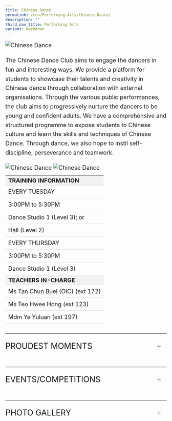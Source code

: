```yaml
---
title: Chinese Dance
permalink: /cca/Performing-Arts/Chinese-Dance/
description: ""
third_nav_title: Performing Arts
variant: markdown
---
```

<div class="yck-component">
  <img class="yck-img" alt="Chinese Dance" src="https://www.yiochukangsec.moe.edu.sg/images/Our%20Curriculum/Non%20Academic%20Programmes/CoCurricular%20Activities/Performing%20Arts/Chinese%20Dance/C1.jpg">
  <p>The Chinese Dance Club aims to engage the dancers in fun and interesting ways. We provide a platform for students to showcase their talents and creativity in Chinese dance through collaboration with external organisations. Through the various public performances, the club aims to progressively nurture the dancers to be young and confident adults. We have a comprehensive and structured programme to expose students to Chinese culture and learn the skills and techniques of Chinese Dance. Through dance, we also hope to instil self-discipline, perseverance and teamwork.</p>
  <img class="yck-img" alt="Chinese Dance" src="https://www.yiochukangsec.moe.edu.sg/images/Our%20Curriculum/Non%20Academic%20Programmes/CoCurricular%20Activities/Performing%20Arts/Chinese%20Dance/C2.jpg">
  <img class="yck-img" alt="Chinese Dance" src="https://www.yiochukangsec.moe.edu.sg/images/Our%20Curriculum/Non%20Academic%20Programmes/CoCurricular%20Activities/Performing%20Arts/Chinese%20Dance/C3.jpg">
    <table class="yck-table">
      <thead>
        <tr>
          <th class="yck-th">TRAINING INFORMATION</th>
        </tr>
      </thead>
      <tbody>
        <tr>
          <td class="yck-td">EVERY TUESDAY</td>
        </tr>
        <tr>
          <td class="yck-td">3:00PM to 5:30PM</td>
        </tr>
        <tr>
          <td class="yck-td">Dance Studio 1 (Level 3); or</td>
        </tr>
        <tr>
          <td class="yck-td">Hall (Level 2)</td>
        </tr>
        <tr>
          <td class="yck-td">EVERY THURSDAY</td>
        </tr>
        <tr>
          <td class="yck-td">3:00PM to 5:30PM</td>
        </tr>
        <tr>
          <td class="yck-td">Dance Studio 1 (Level 3)</td>
        </tr>
        <tr>
          <th class="yck-th">TEACHERS IN-CHARGE</th>
        </tr>
        <tr>
          <td class="yck-td">Ms Tan Chun Buei (OIC) (ext 172)</td>
        </tr>
        <tr>
          <td class="yck-td">Ms Teo Hwee Hong (ext 123)</td>
        </tr>
        <tr>
          <td class="yck-td">Mdm Ye Yuluan (ext 197)</td>
        </tr>
      </tbody>
    </table>
  <details class="yck-details">
    <summary class="yck-details__summary">Proudest Moments</summary>
    <div class="yck-details__content">
     <table class="yck-table">
        <thead>
          <tr>
            <th class="yck-th">
              <b>2021</b>
            </th>
          </tr>
        </thead>
        <tbody>
          <tr>
            <td class="yck-td">SYF Arts Presentation - Certificate of Accomplishment</td>
          </tr>
          <tr>
            <th class="yck-th">
              <b>2019</b>
            </th>
          </tr>
          <tr>
            <td class="yck-td">SYF Arts Presentation - Certificate of Distinction</td>
          </tr>
          <tr>
            <td class="yck-td">Performance @ Yio Chu Kang National Day Observance Ceremony</td>
          </tr>
          <tr>
            <th class="yck-th">
              <b>2018</b>
            </th>
          </tr>
          <tr>
            <td class="yck-td">Performance @ SYF Celebrations at Esplanade</td>
          </tr>
          <tr>
            <td class="yck-td">Performance @ YCKSS National Day Celebration</td>
          </tr>
          <tr>
            <td class="yck-td">Performance @ Yio Chu Kang National Day Observance Ceremony</td>
          </tr>
          <tr>
            <td class="yck-td">Performance @ Yio Chu Kang Community Day</td>
          </tr>
          <tr>
            <th class="yck-th">
              <b>2017</b>
            </th>
          </tr>
          <tr>
            <td class="yck-td">SYF Arts Presentation: Certificate of Distinction</td>
          </tr>
          <tr>
            <td class="yck-td">National Day Parade Mass Display 2017</td>
          </tr>
          <tr>
            <th class="yck-th">
              <b>2016</b>
            </th>
          </tr>
          <tr>
            <td class="yck-td">Chingay Parade 2016</td>
          </tr>
          <tr>
            <th class="yck-th">
              <b>2015</b>
            </th>
          </tr>
          <tr>
            <td class="yck-td">Fusion Dance @ Public Service Leadership Dinner Performance 2015</td>
          </tr>
          <tr>
            <td class="yck-td">Youth Celebrate! 2015 (SG 50)</td>
          </tr>
          <tr>
            <td class="yck-td">SYF Arts Presentation: Certificate of Distinction</td>
          </tr>
          <tr>
            <th class="yck-th">
              <b>2013</b>
            </th>
          </tr>
          <tr>
            <td class="yck-td">SYF Arts Presentation: Certificate of Distinction</td>
          </tr>
          <tr>
            <th class="yck-th">
              <b>2011</b>
            </th>
          </tr>
          <tr>
            <td class="yck-td">SYF: Silver Award</td>
          </tr>
          <tr>
            <th class="yck-th">
              <b>2009</b>
            </th>
          </tr>
          <tr>
            <td class="yck-td">SYF: Gold Award</td>
          </tr>
          <tr>
            <th class="yck-th">
              <b>2007</b>
            </th>
          </tr>
          <tr>
            <td class="yck-td">SYF: Gold with Honours Award</td>
          </tr>
          <tr>
            <th class="yck-th">
              <b>2005</b>
            </th>
          </tr>
          <tr>
            <td class="yck-td">SYF: Gold Award</td>
          </tr>
          <tr>
            <th class="yck-th">
              <b>2003</b>
            </th>
          </tr>
          <tr>
            <td class="yck-td">SYF: Gold Award</td>
          </tr>
          <tr>
            <th class="yck-th">
              <b>2001</b>
            </th>
          </tr>
          <tr>
            <td class="yck-td">SYF: Gold Award</td>
          </tr>
        </tbody>
      </table>
    </div>
  </details>
  <details class="yck-details">
    <summary class="yck-details__summary">Events/Competitions</summary>
    <div class="yck-details__content">
      <table class="yck-table">
        <thead>
          <tr>
            <th class="yck-th">
              <b>2021</b>
            </th>
          </tr>
        </thead>
        <tbody>
          <tr>
            <td class="yck-td">SYF Arts Presentation</td>
          </tr>
          <tr>
            <th class="yck-th">
              <b>2020</b>
            </th>
          </tr>
          <tr>
            <td class="yck-td">YCKSS Lunar New Year Celebrations</td>
          </tr>
          <tr>
            <th class="yck-th">
              <b>2019</b>
            </th>
          </tr>
          <tr>
            <td class="yck-td">SYF Arts Presentation</td>
          </tr>
          <tr>
            <td class="yck-td">Yio Chu Kang National Day Observance Ceremony</td>
          </tr>
          <tr>
            <td class="yck-td">YCKSS National Day Celebration</td>
          </tr>
          <tr>
            <th class="yck-th">
              <b>2018</b>
            </th>
          </tr>
          <tr>
            <td class="yck-td">YCKSS 53d Speech Day</td>
          </tr>
          <tr>
            <td class="yck-td">SYF Celebration @ Esplanade</td>
          </tr>
          <tr>
            <td class="yck-td">Yio Chu Kang National Day Observance Ceremony</td>
          </tr>
          <tr>
            <td class="yck-td">YCKSS National Day Celebration</td>
          </tr>
          <tr>
            <td class="yck-td">Yio Chu Kang Community Day</td>
          </tr>
          <tr>
            <th class="yck-th">
              <b>2017</b>
            </th>
          </tr>
          <tr>
            <td class="yck-td">National Day Parade Mass Display</td>
          </tr>
          <tr>
            <td class="yck-td">52nd Speech Day</td>
          </tr>
          <tr>
            <td class="yck-td">Bonding - Archery Session</td>
          </tr>
          <tr>
            <th class="yck-th">
              <b>2016</b>
            </th>
          </tr>
          <tr>
            <td class="yck-td">Chingay Parade</td>
          </tr>
          <tr>
            <td class="yck-td">Lunar New Year Celebration</td>
          </tr>
          <tr>
            <td class="yck-td">51st Speech Day</td>
          </tr>
          <tr>
            <td class="yck-td">Bonding &amp; celebration</td>
          </tr>
          <tr>
            <th class="yck-th">
              <b>2015</b>
            </th>
          </tr>
          <tr>
            <td class="yck-td">Youth Celebrate! 2015 (SG 50)</td>
          </tr>
          <tr>
            <td class="yck-td">Fusion Dance @ Public Service Leadership Dinner Performance</td>
          </tr>
          <tr>
            <td class="yck-td">SYF Arts Presentation: Certificate of Distinction</td>
          </tr>
          <tr>
            <td class="yck-td">YCKSS 50th Speech Day</td>
          </tr>
          <tr>
            <td class="yck-td">YCKSS 50th Anniversary Dinner Performance</td>
          </tr>
        </tbody>
      </table>
    </div>
  </details>
  <details class="yck-details">
    <summary class="yck-details__summary">Photo Gallery</summary>
     <div class="yck-details__content">
        <div class="yck-gallery-container">
            <div class="yck-iframe-container">
                <iframe src="https://www.youtube.com/embed/PKtc-skdeVM" title="YouTube video player" frameborder="0" allow="accelerometer; autoplay; clipboard-write; encrypted-media; gyroscope; picture-in-picture" allowfullscreen=""></iframe>
             </div>
              <div class="yck-image-row">
                <img alt="Chinese Dance" src="https://www.yiochukangsec.moe.edu.sg/images/Our%20Curriculum/Non%20Academic%20Programmes/CoCurricular%20Activities/Performing%20Arts/Chinese%20Dance/C4.png">
                <img alt="Chinese Dance" src="https://www.yiochukangsec.moe.edu.sg/images/Our%20Curriculum/Non%20Academic%20Programmes/CoCurricular%20Activities/Performing%20Arts/Chinese%20Dance/C5.png">
                <img alt="Chinese Dance" src="https://www.yiochukangsec.moe.edu.sg/images/Our%20Curriculum/Non%20Academic%20Programmes/CoCurricular%20Activities/Performing%20Arts/Chinese%20Dance/C6.png">
               </div>
          </div>
     </div>
  </details>
</div>

<style>
	
:root {
    --yck-text-line-height: 1.6em;
    --yck-heading-line-height: 1.2em;
    --yck-heading-letter-spacing: -0.02em;
    --yck-spacing-unit: 1em;

    --yck-step--2: clamp(0.7813rem, 0.9263rem + -0.1872vw, 0.8889rem);
    --yck-step--1: clamp(0.9375rem, 1.0217rem + -0.1087vw, 1rem);
    --yck-step-0: clamp(1.125rem, 1.125rem + 0vw, 1.125rem);
    --yck-step-1: clamp(1.2656rem, 1.2363rem + 0.1467vw, 1.35rem);
    --yck-step-2: clamp(1.4238rem, 1.3556rem + 0.3412vw, 1.62rem);
    --yck-step-3: clamp(1.6018rem, 1.4828rem + 0.5951vw, 1.944rem);
    --yck-step-4: clamp(1.802rem, 1.6174rem + 0.9231vw, 2.3328rem);
    --yck-step-5: clamp(2.0273rem, 1.7587rem + 1.3427vw, 2.7994rem);

    --yck-space-s-xl: clamp(0.75rem, 0.7337rem + 1.9565vw, 2.7994rem);
}


.yck-component {
    line-height: var(--yck-text-line-height);
    letter-spacing: normal;
    font-size: var(--yck-step-0);
	 margin-bottom: var(--yck-spacing-unit);
}

.yck-component h1,
.yck-component h2,
.yck-component h3,
.yck-component h4,
.yck-component h5,
.yck-component h6,
.yck-component p {
    overflow-wrap: break-word;
}

.yck-component h1,
.yck-component h2,
.yck-component h3,
.yck-component h4,
.yck-component h5,
.yck-component h6 {
    text-wrap: balance;
}

.yck-component p,
.yck-component ol,
.yck-component ul {
    text-wrap: pretty;
    margin-bottom: var(--yck-spacing-unit);
}

.yck-component p:last-child,
.yck-component li:last-child {
    margin-bottom: calc(var(--yck-space-s-xl)*1.25);
}
	
.yck-component .yck-h1,
.yck-component h1 {
    font-size: var(--yck-step-5);
    margin-bottom: var(--yck-space-s-xl);
    line-height: var(--yck-heading-line-height);
    letter-spacing: var(--yck-heading-letter-spacing);
}

.yck-component .yck-h2,
.yck-component h2 {
    font-size: var(--yck-step-4);
    margin-bottom: calc(var(--yck-space-s-xl) * 0.8);
    line-height: var(--yck-heading-line-height);
    letter-spacing: var(--yck-heading-letter-spacing);
}

.yck-component .yck-h3,
.yck-component h3 {
    font-size: var(--yck-step-3);
    margin-bottom: calc(var(--yck-space-s-xl) * 0.6);
    line-height: var(--yck-heading-line-height);
    letter-spacing: var(--yck-heading-letter-spacing);
}

.yck-component .yck-h4,
.yck-component h4 {
    font-size: var(--yck-step-2);
    margin-bottom: calc(var(--yck-space-s-xl) * 0.4);
    text-transform: capitalize;
    line-height: var(--yck-heading-line-height);
    letter-spacing: var(--yck-heading-letter-spacing);
}

.yck-component .yck-h5,
.yck-component h5 {
    font-size: var(--yck-step-1);
    margin-bottom: calc(var(--yck-space-s-xl) * 0.3);
    text-transform: uppercase;
    line-height: var(--yck-heading-line-height);
    letter-spacing: var(--yck-heading-letter-spacing);
}

.yck-component .yck-h6,
.yck-component h6 {
    font-size: var(--yck-step-0);
    margin-bottom: calc(var(--yck-spacing-unit) * 0.2);
    text-transform: uppercase;
    line-height: var(--yck-heading-line-height);
    letter-spacing: var(--yck-heading-letter-spacing);
}
	
.yck-component .yck-table {
    border-collapse: collapse;
    max-width: 100%;
    margin-top: 0.5em;
    margin-bottom: var(--yck-space-s-xl);
    font-size: var(--yck-step-0);
}

.yck-component .yck-th {
    background-color: #f2f2f2;
    text-align: left;
    border-bottom: 1px solid #ddd;
    text-transform: uppercase;
}

.yck-component .yck-th h4,
.yck-component .yck-th h5,
.yck-component .yck-th h6 {
    margin: 0 0 0.5em;
}

.yck-component .yck-td {
    border-bottom: 1px solid #ddd;
    max-width: 320px;
    word-wrap: break-word;
    padding-top: 0.5em;
    padding-bottom: 0.5em;
  }

.yck-component .yck-table tbody .yck-td p {
    margin-block: 0;
	  line-height: 1.6rem;
    padding-bottom: 0.5em;
}
    
 .yck-component .yck-table tbody .yck-td p:last-child {
     margin-bottom: var(--yck-space-s-xl);
 }
	
.yck-component .col-container {
	width: 100%;
	max-width: 1200px;
	margin: 0 auto;

	/* CSS Multi-column Layout properties */
	column-count: 2;
	column-width: 400px;
	column-gap: 20px;
}

.yck-component .column {
	break-inside: avoid; /* Prevents content from breaking across columns */
	page-break-inside: avoid; /* For older browsers */
	padding: 20px;
	margin-bottom: 20px;
	border-radius: 5px;
	box-shadow: 0 2px 4px rgba(0, 0, 0, 0.1);
}

	/** Responsive Video container **/
.yck-component  .video-container {
        position: relative;
        width: 100%;
        padding-bottom: 56.25%; /* 16:9 aspect ratio */
        height: 0;
        overflow: hidden;
    }

	.yck-component .video-container iframe {
        position: absolute;
        top: 0;
        left: 0;
        width: 100%;
        height: 100%;
    }
	
.yck-component .yck-blockquote {
    margin: 1.5em 0;
    padding: 1.5em 2em;
    border-left: 4px solid var(--yck-color-border);
    font-style: italic;
    background-color: #f9f9f9;
    position: relative;
    border-radius: 8px;
    box-shadow: inset 0 2px 4px rgba(0, 0, 0, 0.1);
    font-size: var(--yck-step-0);
}

.yck-component .yck-blockquote::before {
    content: open-quote;
    font-size: 2em;
    position: absolute;
    top: 0.25em;
    left: 0.25em;
    color: var(--yck-color-text-light);
}

.yck-component .yck-blockquote p {
    margin-bottom: 0.5em;
    line-height: 1.35em;
    color: #555;
    font-size: inherit;
}

.yck-component .yck-blockquote p:last-child {
    margin-bottom: 0;
}

.yck-component .yck-blockquote cite {
    display: block;
    text-align: right;
    margin-top: 1em;
    font-style: normal;
    color: #555;
    font-size: var(--yck-step--1);
}

.yck-component .yck-blockquote cite::before {
    content: '\2014 \0020';
}

.yck-component ul.yck-custom-list {
    list-style: none;
    padding-left: 0;
    margin-left: 0;
    font-size: inherit;
}

.yck-component ul.yck-custom-list li {
    position: relative;
    padding-left: 1.5em;
    margin-bottom: 0.5em;
    line-height: 1em;
}

.yck-component ul.yck-custom-list li::before {
    content: '~';
    position: absolute;
    left: 0;
}

.yck-component .yck-details__content,
.yck-component .yck-details__content ol,
.yck-component .yck-details__content ol li,
.yck-component .yck-details__content ul,
.yck-component .yck-details__content ul li {
    padding: 0;
    margin: 0;
}

.yck-component .yck-strong {
    font-weight: 600;
}

.yck-component .yck-details {
    border-top: 1px solid rgba(0, 0, 0, 0.15);
    margin-top: clamp(1rem, 5%, 2rem);
    overflow: hidden;
    transition: border-color 0.7s;
}

.yck-component .yck-details:hover {
    border-color: #555;
}

.yck-component .yck-details__summary {
    display: flex;
    align-items: center;
    justify-content: space-between;
    cursor: pointer;
    margin-top: clamp(0.75rem, 5%, 1.5rem);
    padding-bottom: clamp(1rem, 5%, 2rem);
    text-transform: uppercase;
    font-size: var(--yck-step-2);
}

.yck-component .yck-details__summary::after {
    content: '+';
    font-size: 1.5rem;
    color: #999;
    transition: transform 0.5s ease-in-out;
    margin-right: 1rem;
}

.yck-component .yck-details[open] .yck-details__summary::after {
    transform: rotate(-45deg);
}

.yck-component .yck-details__content {
    max-height: auto;
    margin-bottom: clamp(1.25rem, 5%, 1.75rem);
    opacity: 0;
    overflow: hidden;
    padding: 0;
    animation: yckFadeOutSlideUp 0.5s ease forwards;
}

.yck-component .yck-details[open] .yck-details__content {
    animation: yckFadeInSlideDown 0.5s ease forwards;
}

@keyframes yckFadeInSlideDown {
    0% {
        max-height: auto;
        opacity: 0;
    }

    100% {
        max-height: auto;
        opacity: 1;
    }
}

@keyframes yckFadeOutSlideUp {
    0% {
        max-height: auto;
        opacity: 1;
    }

    100% {
        max-height: auto;
        opacity: 0;
    }
}

.yck-component .yck-flexbox-grid {
    --yck-min: 22ch;
    --yck-gap: 1.5em;
    display: flex;
    flex-wrap: wrap;
    gap: var(--yck-gap);
}

.yck-component .yck-flexbox-grid > * {
    flex: 1 1 var(--yck-min);
    list-style: none;
}

.yck-component .yck-gallery-container {
    display: flex;
    flex-direction: column;
    align-items: center;
    gap: 1em;
}

.yck-component .yck-gallery-container .yck-iframe-container {
    position: relative;
    width: 100%;
    padding-bottom: 56.25%;
    overflow: hidden;
}

.yck-component .yck-gallery-container iframe {
    position: absolute;
    top: 0;
    left: 0;
    width: 100%;
    height: 100%;
    margin-bottom: 1em;
}

.yck-component .yck-gallery-container small {
    display: block;
    text-align: center;
    font-style: italic;
    margin-top: 0.5em;
    color: var(--yck-color-text-light);
}

.yck-component .yck-gallery-container img {
    display: block;
    width: 100%;
    height: auto;
    border-radius:  var(--yck-border-radius);
    box-shadow: var(--yck-box-shadow);
}

.yck-component .yck-gallery-container .yck-image-row {
    display: flex;
    flex-direction: row;
    flex-wrap: wrap;
    gap: 0.5em;
}

.yck-component .yck-gallery-container .yck-image-row img {
    flex: 1 1 30%;
    object-fit: cover;
}
</style>
